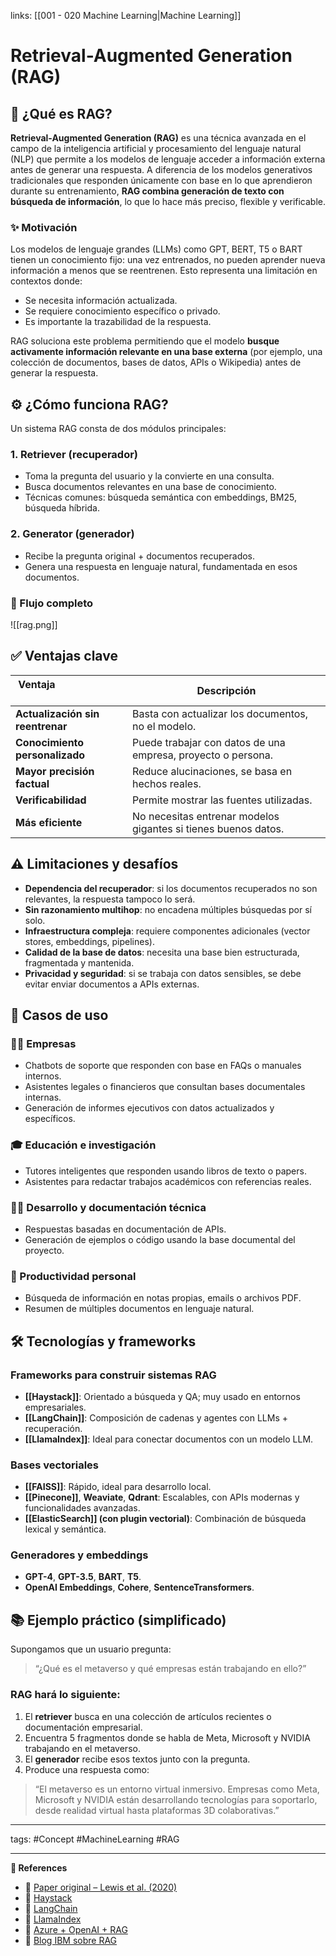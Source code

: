 links: [[001 - 020 Machine Learning|Machine Learning]]

# Retrieval-Augmented Generation (RAG)

## 🧩 ¿Qué es RAG?
**Retrieval-Augmented Generation (RAG)** es una técnica avanzada en el campo de la inteligencia artificial y procesamiento del lenguaje natural (NLP) que permite a los modelos de lenguaje acceder a información externa antes de generar una respuesta. A diferencia de los modelos generativos tradicionales que responden únicamente con base en lo que aprendieron durante su entrenamiento, **RAG combina generación de texto con búsqueda de información**, lo que lo hace más preciso, flexible y verificable.

  

### ✨ Motivación
Los modelos de lenguaje grandes (LLMs) como GPT, BERT, T5 o BART tienen un conocimiento fijo: una vez entrenados, no pueden aprender nueva información a menos que se reentrenen. Esto representa una limitación en contextos donde:

- Se necesita información actualizada.
- Se requiere conocimiento específico o privado.
- Es importante la trazabilidad de la respuesta.

RAG soluciona este problema permitiendo que el modelo **busque activamente información relevante en una base externa** (por ejemplo, una colección de documentos, bases de datos, APIs o Wikipedia) antes de generar la respuesta.

## ⚙️ ¿Cómo funciona RAG?
Un sistema RAG consta de dos módulos principales:

### 1. **Retriever (recuperador)**
- Toma la pregunta del usuario y la convierte en una consulta.
- Busca documentos relevantes en una base de conocimiento.
- Técnicas comunes: búsqueda semántica con embeddings, BM25, búsqueda híbrida.

### 2. **Generator (generador)**
- Recibe la pregunta original + documentos recuperados.
- Genera una respuesta en lenguaje natural, fundamentada en esos documentos.

### 🔄 Flujo completo
![[rag.png]]

## ✅ Ventajas clave

| Ventaja                          | Descripción |
|----------------------------------|-------------|
| **Actualización sin reentrenar** | Basta con actualizar los documentos, no el modelo. |
| **Conocimiento personalizado** | Puede trabajar con datos de una empresa, proyecto o persona. |
| **Mayor precisión factual**   | Reduce alucinaciones, se basa en hechos reales. |
| **Verificabilidad**           | Permite mostrar las fuentes utilizadas. |
| **Más eficiente**             | No necesitas entrenar modelos gigantes si tienes buenos datos. |

## ⚠️ Limitaciones y desafíos
- **Dependencia del recuperador**: si los documentos recuperados no son relevantes, la respuesta tampoco lo será.
- **Sin razonamiento multihop**: no encadena múltiples búsquedas por sí solo.
- **Infraestructura compleja**: requiere componentes adicionales (vector stores, embeddings, pipelines).
- **Calidad de la base de datos**: necesita una base bien estructurada, fragmentada y mantenida.
- **Privacidad y seguridad**: si se trabaja con datos sensibles, se debe evitar enviar documentos a APIs externas.

## 💼 Casos de uso

### 🧑‍💼 Empresas
- Chatbots de soporte que responden con base en FAQs o manuales internos.
- Asistentes legales o financieros que consultan bases documentales internas.
- Generación de informes ejecutivos con datos actualizados y específicos.

### 🎓 Educación e investigación
- Tutores inteligentes que responden usando libros de texto o papers.
- Asistentes para redactar trabajos académicos con referencias reales.

### 👨‍💻 Desarrollo y documentación técnica
- Respuestas basadas en documentación de APIs.
- Generación de ejemplos o código usando la base documental del proyecto.

### 🧠 Productividad personal
- Búsqueda de información en notas propias, emails o archivos PDF.
- Resumen de múltiples documentos en lenguaje natural.

## 🛠️ Tecnologías y frameworks

### Frameworks para construir sistemas RAG
- **[[Haystack]]**: Orientado a búsqueda y QA; muy usado en entornos empresariales.
- **[[LangChain]]**: Composición de cadenas y agentes con LLMs + recuperación.
- **[[LlamaIndex]]**: Ideal para conectar documentos con un modelo LLM.

### Bases vectoriales
- **[[FAISS]]**: Rápido, ideal para desarrollo local.
- **[[Pinecone]]**, **Weaviate**, **Qdrant**: Escalables, con APIs modernas y funcionalidades avanzadas.
- **[[ElasticSearch]] (con plugin vectorial)**: Combinación de búsqueda lexical y semántica.

### Generadores y embeddings
- **GPT-4**, **GPT-3.5**, **BART**, **T5**.
- **OpenAI Embeddings**, **Cohere**, **SentenceTransformers**.

## 📚 Ejemplo práctico (simplificado)
Supongamos que un usuario pregunta:

> “¿Qué es el metaverso y qué empresas están trabajando en ello?”  

### RAG hará lo siguiente:
1. El **retriever** busca en una colección de artículos recientes o documentación empresarial.
2. Encuentra 5 fragmentos donde se habla de Meta, Microsoft y NVIDIA trabajando en el metaverso.
3. El **generador** recibe esos textos junto con la pregunta.
4. Produce una respuesta como:

> “El metaverso es un entorno virtual inmersivo. Empresas como Meta, Microsoft y NVIDIA están desarrollando tecnologías para soportarlo, desde realidad virtual hasta plataformas 3D colaborativas.”


---
tags:
	#Concept  #MachineLearning #RAG  

---

**🔗 References**
- 📄 [Paper original – Lewis et al. (2020)](https://arxiv.org/abs/2005.11401)
- 🧠 [Haystack](https://docs.haystack.deepset.ai/)
- 🔗 [LangChain](https://docs.langchain.com/)
- 📂 [LlamaIndex](https://docs.llamaindex.ai/)
- 🧾 [Azure + OpenAI + RAG](https://learn.microsoft.com/en-us/azure/architecture/example-scenario/ai/retrieval-augmented-generation)
- 🧪 [Blog IBM sobre RAG](https://research.ibm.com/blog/retrieval-augmented-generation-rag)


[^1]: https://research.ibm.com/blog/retrieval-augmented-generation-RAG#:~:text=RAG%20is%20an%20AI%20framework,insight%20into%20LLMs%27%20generative%20process
	

[^2]: https://js.langchain.com/docs/concepts/rag/#:~:text=Retrieval%20Augmented%20Generation%20,powerful%20technique%20for%20building%20more
	

[^3]: https://learn.microsoft.com/en-us/azure/search/retrieval-augmented-generation-overview#:~:text=Retrieval%20Augmented%20Generation%20,embedding%20models%20for%20that%20content
	

[^4]: https://qdrant.tech/articles/what-is-rag-in-ai/
	

[^5]: https://qdrant.tech/articles/what-is-rag-in-ai/#:~:text=RAG%20architecture
	

[^6]: https://qdrant.tech/articles/what-is-rag-in-ai/#:~:text=With%20the%20top%20relevant%20passages,that%20information%20in%20natural%20language
	

[^7]: https://qdrant.tech/articles/what-is-rag-in-ai/#:~:text=RAG%20architecture
	

[^8]: https://qdrant.tech/articles/what-is-rag-in-ai/#:~:text=The%20Retriever
	

[^9]: https://qdrant.tech/articles/what-is-rag-in-ai/#:~:text=This%20approach%20uses%20large%20language,distance%20metrics%20like%20cosine%20similarity
	

[^10]: https://qdrant.tech/articles/what-is-rag-in-ai/#:~:text=
	

[^11]: https://qdrant.tech/articles/what-is-rag-in-ai/#:~:text=With%20the%20top%20relevant%20passages,that%20information%20in%20natural%20language
	

[^12]: https://huggingface.co/docs/transformers/model_doc/rag#:~:text=Retrieval,to%20adapt%20to%20downstream%20tasks
	

[^13]: https://arxiv.org/abs/2005.11401#:~:text=pre,only%20seq2seq
	
